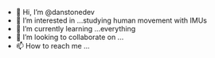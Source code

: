 - 👋 Hi, I’m @danstonedev
- 👀 I’m interested in ...studying human movement with IMUs
- 🌱 I’m currently learning ...everything
- 💞️ I’m looking to collaborate on ...
- 📫 How to reach me ...

<!---
danstonedev/danstonedev is a ✨ special ✨ repository because its `README.md` (this file) appears on your GitHub profile.
You can click the Preview link to take a look at your changes.
--->
